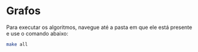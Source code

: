 # Grafos

Para executar os algoritmos, navegue até a pasta em que ele está presente e use o comando abaixo:
```sh
make all
```
